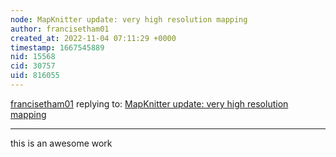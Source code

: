 ```yaml
---
node: MapKnitter update: very high resolution mapping
author: francisetham01
created_at: 2022-11-04 07:11:29 +0000
timestamp: 1667545889
nid: 15568
cid: 30757
uid: 816055
---
```




[francisetham01](../profile/francisetham01) replying to: [MapKnitter update: very high resolution mapping](../notes/warren/01-19-2018/mapknitter-update-very-high-resolution-mapping)

----
this is an awesome work